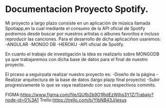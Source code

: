# Documentacion Proyecto Spotify.

Mi proyecto a largo plazo consiste en un aplicación de música llamada Spotiapp,en la cual mediante el consumo de la API oficial de Spotify podremos desde buscar por 
nuestros artistas o albunes favoritos e incluso reproducir las canciones.
Para el desarrollo de dicha aplicaciñon usaremos:
-ANGULAR
-MONGO DB
-HEROKU
-API oficial de Spotify.

En cuanto el trabajo de investigación la idea es realizarlo sobre MONGODB ya que trabajaremos con dicha base de datos para el final de nuestro proyecto.

El prceso a seguirpata realizar nuestro proyecto es:
-Diseño de la página
-Realizar arquitectura de la base de datos (largo plazp final proyecto)
-Subir progresivamente lo que se vaya realizando con sus respectivos commits.

FIGMA:https://www.figma.com/file/QUfb2b9O1RidEzWIhs3Y1Z/Trabajo?node-id=0%3A1
Trello:https://trello.com/b/YlbNB43J/jesus

